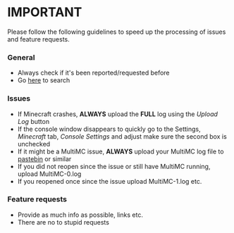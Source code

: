 # IMPORTANT

Please follow the following guidelines to speed up the processing of issues and feature requests.

### General

* Always check if it's been reported/requested before
 * Go [here](https://github.com/MultiMC/MultiMC5/search?type=Issues) to search

### Issues

* If Minecraft crashes, **ALWAYS** upload the **FULL** log using the _Upload Log_ button
 * If the console window disappears to quickly go to the Settings, _Minecraft_ tab, _Console Settings_ and adjust make sure the second box is unchecked
* If it might be a MultiMC issue, **ALWAYS** upload your MultiMC log file to [pastebin](https://pastebin.com) or similar
 * If you did not reopen since the issue or still have MultiMC running, upload MultiMC-0.log
 * If you reopened once since the issue upload MultiMC-1.log etc.

### Feature requests

* Provide as much info as possible, links etc.
* There are no to stupid requests